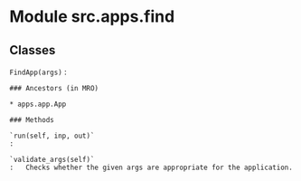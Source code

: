 Module src.apps.find
====================

Classes
-------

`FindApp(args)`
:   

    ### Ancestors (in MRO)

    * apps.app.App

    ### Methods

    `run(self, inp, out)`
    :

    `validate_args(self)`
    :   Checks whether the given args are appropriate for the application.